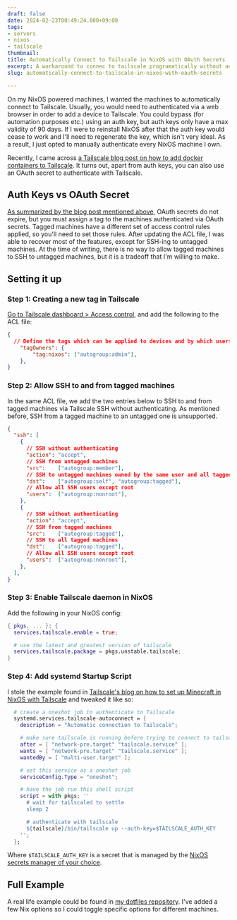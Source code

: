 ```yaml
---
draft: false
date: 2024-02-23T00:49:24.000+09:00
tags:
- servers
- nixos
- tailscale
thumbnail:
title: Automatically Connect to Tailscale in NixOS with OAuth Secrets
excerpt: A workaround to connec to tailscale programatically without auth keys expiring.
slug: automatically-connect-to-tailscale-in-nixos-with-oauth-secrets

---
```


On my NixOS powered machines, I wanted the machines to automatically connect to Tailscale. Usually, you would need to authenticated via a web browser in order to add a device to Tailscale. You could bypass (for automation purposes etc.) using an auth key, but auth keys only have a max validity of 90 days. If I were to reinstall NixOS after that the auth key would cease to work and I'll need to regenerate the key, which isn't very ideal. As a result, I just opted to manually authenticate every NixOS machine I own.

Recently, I came across [a Tailscale blog post on how to add docker containers to Tailscale](https://tailscale.com/blog/docker-tailscale-guide). It turns out, apart from auth keys, you can also use an OAuth secret to authenticate with Tailscale.

## Auth Keys vs OAuth Secret

[As summarized by the blog post mentioned above](https://tailscale.com/blog/docker-tailscale-guide#should-i-use-auth-keys-or-oauth-secrets), OAuth secrets do not expire, but you must assign a tag to the machines authenticated via OAuth secrets. Tagged machines have a different set of access control rules applied, so you'll need to set those rules. After updating the ACL file, I was able to recover most of the features, except for SSH-ing to untagged machines. At the time of writing, there is no way to allow tagged machines to SSH to untagged machines, but it is a tradeoff that I'm willing to make.

## Setting it up

### Step 1: Creating a new tag in Tailscale

[Go to Tailscale dashboard > Access control](https://login.tailscale.com/admin/acls/file), and add the following to the ACL file:

```json
{
  // Define the tags which can be applied to devices and by which users.
	"tagOwners": {
		"tag:nixos": ["autogroup:admin"],
	},
}
```

### Step 2: Allow SSH to and from tagged machines

In the same ACL file, we add the two entries below to SSH to and from tagged machines via Tailscale SSH without authenticating. As mentioned before, SSH from a tagged machine to an untagged one is unsupported.

```json
{
  "ssh": [
    {
      // SSH without authenticating
      "action": "accept",
      // SSH from untagged machines
      "src":    ["autogroup:member"],
      // SSH to untagged machines owned by the same user and all tagged machines
      "dst":    ["autogroup:self", "autogroup:tagged"],
      // Allow all SSH users except root
      "users":  ["autogroup:nonroot"],
    },
    {
      // SSH without authenticating
      "action": "accept",
      // SSH from tagged machines
      "src":    ["autogroup:tagged"],
      // SSH to all tagged machines
      "dst":    ["autogroup:tagged"],
      // Allow all SSH users except root
      "users":  ["autogroup:nonroot"],
    },
  ],
}
```

### Step 3: Enable Tailscale daemon in NixOS 

Add the following in your NixOS config:

```nix
{ pkgs, ... }: {
  services.tailscale.enable = true;

  # use the latest and greatest version of tailscale
  services.tailscale.package = pkgs.unstable.tailscale;
}
```

### Step 4: Add systemd Startup Script

I stole the example found in [Tailscale's blog on how to set up Minecraft in NixOS with Tailscale](https://tailscale.com/blog/nixos-minecraft) and tweaked it like so:

```nix
  # create a oneshot job to authenticate to Tailscale
  systemd.services.tailscale-autoconnect = {
    description = "Automatic connection to Tailscale";

    # make sure tailscale is running before trying to connect to tailscale
    after = [ "network-pre.target" "tailscale.service" ];
    wants = [ "network-pre.target" "tailscale.service" ];
    wantedBy = [ "multi-user.target" ];

    # set this service as a oneshot job
    serviceConfig.Type = "oneshot";

    # have the job run this shell script
    script = with pkgs; ''
      # wait for tailscaled to settle
      sleep 2

      # authenticate with tailscale
      ${tailscale}/bin/tailscale up --auth-key=$TAILSCALE_AUTH_KEY
    '';
  };
```

Where `$TAILSCALE_AUTH_KEY` is a secret that is managed by the [NixOS secrets manager of your choice](/simple-secrets-management-with-bitwarden-and-envsubst).

## Full Example

A real life example could be found in [my dotfiles repository](https://github.com/adwinying/dotfiles/commit/cd3b0bf3e1e88bd145faf4842df2c8d04189b9b5). I've added a few Nix options so I could toggle specific options for different machines.

